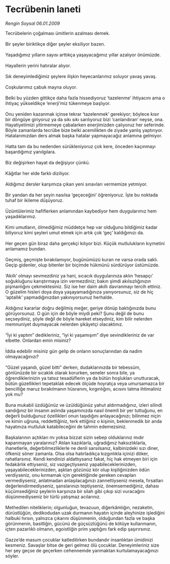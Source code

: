 # Tecrübenin laneti

*Rengin Soysal 06.01.2009*

<div class="taraf_structure_2col_1zq">
<div class="margen_n">



 <p>Tecrübelerin çoğalması ümitlerin azalması demek. <br/><br/>Bir şeyler biriktikçe diğer şeyler eksiliyor bazen. <br/><br/>Yaşadığımız yılların sayısı arttıkça yaşayacağımız yıllar azalıyor önümüzde. <br/><br/>Hayallerin yerini hatıralar alıyor. <br/><br/>Sık deneyimlediğimiz şeylere ilişkin heyecanlarımız soluyor yavaş yavaş. <br/><br/>Coşkularımız çabuk mayna oluyor. <br/><br/>Belki bu yüzden gittikçe daha fazla hissediyoruz ‘tazelenme’ ihtiyacını ama o ihtiyaç yükseldikçe ‘enerji’miz tükenmeye başlıyor. <br/><br/>Onu yeniden kazanmak içinse tekrar ‘tazelenmek’ gerekiyor; böylece kısır bir döngüye giriyoruz ya da sıkı sıkı sarılıyoruz bizi ‘canlandıran’ neyse, ona. Hayatiyetimizi yitirmemeye çabalarken enerjimizden çalıyoruz her seferinde. Böyle zamanlarda tecrübe bize belki acemilikten de ziyade yanlış yaptırıyor. Hatalarımızdan ders almak başka hatalar yapmayacağız anlamına gelmiyor. <br/><br/>Hatta tam da bu nedenden sürükleniyoruz çok kere, önceden kaçınmayı başardığımız yanılgılara. <br/><br/>Biz değişirken hayat da değişiyor çünkü. <br/><br/>Kâğıtlar her elde farklı diziliyor. <br/><br/>Aldığımız dersler karşımıza çıkan yeni sınavları vermemize yetmiyor. <br/><br/>Bir yandan da her şeyin nasılsa ‘geçeceğini’ öğreniyoruz. İşte bu noktada tuhaf bir ikileme düşüyoruz. <br/><br/>Üzüntülerimiz hafiflerken anlamından kaybediyor hem duygularımız hem yaşadıklarımız. <br/><br/>Kimi umutların, ölmediğimiz müddetçe hep var olduğunu bildiğimiz kadar biliyoruz kimi şeyleri umut etmek için artık çok ‘geç’ kaldığımızı da. <br/><br/>Her geçen gün biraz daha gerçekçi kılıyor bizi. Küçük mutlulukların kıymetini anlamamız bundan. <br/><br/>Geçmiş, geçmişte bırakılamıyor, bugünümüzü kuran ne varsa orada saklı. Geçip gidenler, olup bitenler bir biçimde hükmünü sürdürüyor üstümüzde. <br/><br/>‘Akıllı’ olmayı sevmezdiniz ya hani, sıcacık duygularınıza aklın ‘hesapçı’ soğukluğunu karıştırmaya izin vermezdiniz; bakın şimdi akılsızlığınızın pişmanlığını çekmektesiniz. Siz ise her daim akıllı davranmayı tercih ettiniz. O güzelim hisleri doya doya yaşayamadığınıza yanıyorsunuz, siz de hiç ‘aptallık’ yapmadığınızdan yakınıyorsunuz herhalde. <br/><br/>Aldığınız kararlar doğru değilmiş meğer, geriye dönüp baktığınızda bunu görüyorsunuz. O gün için de böyle miydi peki? Şunu değil de bunu seçseydiniz, şöyle değil de böyle hareket etseydiniz, kim bilir nelerden memnuniyet duymayacak nelerden şikâyetçi olacaktınız. <br/><br/>“İyi ki yaptım” dedikleriniz, “iyi ki yaşamışım” diye sevindikleriniz de var elbette. Onlardan emin misiniz? <br/><br/>İddia edebilir misiniz gün gelip de onların sonuçlarından da nadim olmayacağınızı? <br/><br/>“Güzel yaşandı, güzel bitti” derken, dudaklarınızda bir tebessüm, gönlünüzde bir sıcaklık olarak korurken, seneler sonra bile, ya öğrendiklerinizin ya tatsız tesadüflerin ya da bütün hoşlukları unutturacak, bütün güzellikleri tepetaklak edecek ölçüde hoyratça veya umursamazca bir bencilliğe maruz bırakılmanın hüsranını, kırgınlığını, acısını tatma ihtimaliniz yok mu? <br/><br/>Buna mukabil üzdüğünüz ve üzüldüğünüz yahut aldırmadığınız, izleri silindi sandığınız bir insanın aslında yaşamınızda nasıl önemli bir yer tuttuğunu, en değerli bulduğunuz özellikleri onun taşıdığını anlayacağınızı; bilinmez niçin ve kimin uğruna, reddettiğiniz, terk ettiğiniz o kişinin, beklenmedik bir anda hayatınıza mutluluk katabileceğini de tahmin edemezsiniz. <br/><br/>Başkalarının açtıkları mı yoksa bizzat sizin sebep olduklarınız mıdır kapanmayan yaralarınız? Atılan kazıklarla, uğradığınız haksızlıklarla, ihanetlerle, değerbilmezliklerle ne denli sarsılsanız, kalbinizdeki sızı diner, öfkeniz söner zamanla. Olsa olsa hatırladıkça kızgınlıkla içinizi döker, rahatlarsınız. Kendi kendinizi aldattıysanız fakat, hiç hak etmeyen biri için fedakârlık ettiyseniz, siz vazgeçtiyseniz yapabileceklerinizden, yaşayabileceklerinizden, aşktan gözünüz kör olup kişiliğinizden ödün verdiyseniz, onu kırmamak için gerektiğinde gereken cevapları vermediyseniz, anlatmadan anlaşılacağınızı zannettiyseniz mesela, fırsatları değerlendirmediyseniz, şanslarınızı teptiyseniz, önemsemediğiniz, dahası küçümsediğiniz şeylerin karşınıza bir silah gibi çıkıp sizi vuracağını düşünmediyseniz bir türlü yatışmaz acılarınız. <br/><br/>Methedilen niteliklerin; olgunluğun, tevazuun, diğerkâmlığın, nezaketin, dürüstlüğün, dedikodudan uzak durmanın hayatın içinde aleyhinize işlediğini halbuki hırsın, yalnızca çıkarını düşünmenin, olduğundan fazla ve başka görünmenin, basitliğin, gücünü de güçsüzlüğünü de kötüye kullanmanın, içten pazarlıklı olmanın, egoistliğin prim yaptığını fark edip şaşırırsınız. <br/><br/>Gazze’de masum çocuklar katledilirken bundandır insanlıktan ümidinizi kesmeniz. Savaşlar bitse de geri gelmez ölü çocuklar. Deneyimleriniz size her şey geçse de geçerken cehennemde yanmaktan kurtulamayacağınızı söyler.</p>

<br/>


<div id="taraf_not">
</div>

</div>


</div>

